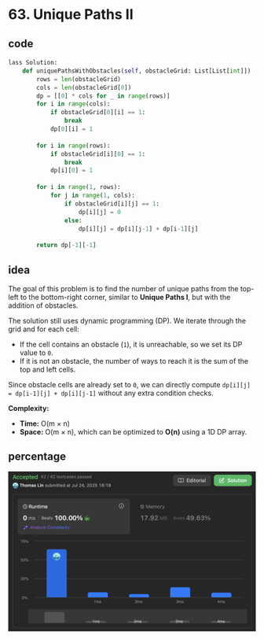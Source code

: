 # 63. Unique Paths II
## code
```python
lass Solution:
    def uniquePathsWithObstacles(self, obstacleGrid: List[List[int]]) -> int:
        rows = len(obstacleGrid)
        cols = len(obstacleGrid[0])
        dp = [[0] * cols for _ in range(rows)]
        for i in range(cols):
            if obstacleGrid[0][i] == 1:
                break
            dp[0][i] = 1

        for i in range(rows):
            if obstacleGrid[i][0] == 1:
                break
            dp[i][0] = 1

        for i in range(1, rows):
            for j in range(1, cols):
                if obstacleGrid[i][j] == 1:
                    dp[i][j] = 0
                else:
                    dp[i][j] = dp[i][j-1] + dp[i-1][j]

        return dp[-1][-1]

```
## idea
The goal of this problem is to find the number of unique paths from the top-left to the bottom-right corner, similar to **Unique Paths I**, but with the addition of obstacles.

The solution still uses dynamic programming (DP). We iterate through the grid and for each cell:

* If the cell contains an obstacle (`1`), it is unreachable, so we set its DP value to `0`.
* If it is not an obstacle, the number of ways to reach it is the sum of the top and left cells.

Since obstacle cells are already set to `0`, we can directly compute
`dp[i][j] = dp[i-1][j] + dp[i][j-1]` without any extra condition checks.

**Complexity:**

* **Time:** O(m × n)
* **Space:** O(m × n), which can be optimized to **O(n)** using a 1D DP array.
## percentage
![](/assetPic/up2.png)
